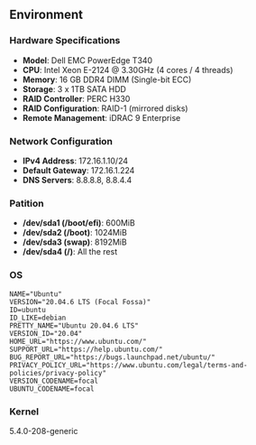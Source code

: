 ## Environment

### Hardware Specifications
- **Model**: Dell EMC PowerEdge T340
- **CPU**: Intel Xeon E-2124 @ 3.30GHz (4 cores / 4 threads)
- **Memory**: 16 GB DDR4 DIMM (Single-bit ECC)
- **Storage**: 3 x 1TB SATA HDD
- **RAID Controller**: PERC H330
- **RAID Configuration**: RAID-1 (mirrored disks)
- **Remote Management**: iDRAC 9 Enterprise

### Network Configuration
- **IPv4 Address**: 172.16.1.10/24
- **Default Gateway**: 172.16.1.224
- **DNS Servers**: 8.8.8.8, 8.8.4.4

### Patition
- **/dev/sda1 (/boot/efi)**: 600MiB
- **/dev/sda2 (/boot)**: 1024MiB
- **/dev/sda3 (swap)**: 8192MiB
- **/dev/sda4 (/)**: All the rest

### OS
```
NAME="Ubuntu"
VERSION="20.04.6 LTS (Focal Fossa)"
ID=ubuntu
ID_LIKE=debian
PRETTY_NAME="Ubuntu 20.04.6 LTS"
VERSION_ID="20.04"
HOME_URL="https://www.ubuntu.com/"
SUPPORT_URL="https://help.ubuntu.com/"
BUG_REPORT_URL="https://bugs.launchpad.net/ubuntu/"
PRIVACY_POLICY_URL="https://www.ubuntu.com/legal/terms-and-policies/privacy-policy"
VERSION_CODENAME=focal
UBUNTU_CODENAME=focal
```

### Kernel
5.4.0-208-generic
